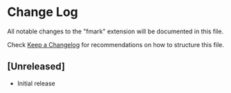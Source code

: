 # Change Log
All notable changes to the "fmark" extension will be documented in this file.

Check [Keep a Changelog](http://keepachangelog.com/) for recommendations on how to structure this file.

## [Unreleased]
- Initial release